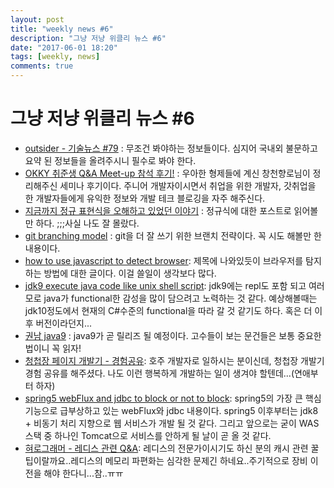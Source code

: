 ```yaml
---
layout: post
title: "weekly news #6"
description: "그냥 저냥 위클리 뉴스 #6"
date: "2017-06-01 18:20"
tags: [weekly, news]
comments: true
---
```


# 그냥 저냥 위클리 뉴스 #6

* [outsider - 기술뉴스 #79](https://blog.outsider.ne.kr/1293) : 무조건 봐야하는 정보들이다. 심지어 국내외 불문하고 요약 된 정보들을 올려주시니 필수로 봐야 한다.
* [OKKY 취준생 Q&A Meet-up 참석 후기!](http://jojoldu.tistory.com/159) : 우아한 형제들에 계신 창천향로님이 정리해주신 세미나 후기이다. 주니어 개발자이시면서 취업을 위한 개발자, 갓취업을 한 개발자들에게 유익한 정보와 개발 테크 블로깅을 자주 해주신다.
* [지금까지 정규 표현식을 오해하고 있었던 이야기](http://blog.weirdx.io/post/44065) : 정규식에 대한 포스트로 읽어볼만 하다. ;;;사실 나도 잘 몰랐다.
* [git branching model](http://dogfeet.github.io/articles/2011/a-successful-git-branching-model.html) : git을 더 잘 쓰기 위한 브랜치 전략이다. 꼭 시도 해볼만 한 내용이다.
* [how to use javascript to detect browser](http://www.learningjquery.com/2017/05/how-to-use-javascript-to-detect-browser): 제목에 나와있듯이 브라우저를 탐지하는 방법에 대한 글이다. 이걸 쓸일이 생각보다 많다.
* [jdk9 execute java code like unix shell script](https://dzone.com/articles/jdk9-execute-java-code-like-unix-shell-script): jdk9에는 repl도 포함 되고 여러모로 java가 functional한 감성을 많이 담으려고 노력하는 것 같다. 예상해볼때는 jdk10정도에서 현재의 C#수준의 functional을 따라 갈 것 같기도 하다. 혹은 더 이후 버전이라던지...
* [권남 java9](http://kwonnam.pe.kr/wiki/java/9) : java9가 곧 릴리즈 될 예정이다. 고수들이 보는 문건들은 보통 중요한 법이니 꼭 읽자!
* [청첩장 페이지 개발기 - 경험공유](http://www.haruair.com/blog/3912): 호주 개발자로 일하시는 분이신데, 청첩장 개발기 경험 공유를 해주셨다. 나도 이런 행복하게 개발하는 일이 생겨야 할텐데...(연애부터 하자)
* [spring5 webFlux and jdbc to block or not to block](https://dzone.com/articles/spring-5-webflux-and-jdbc-to-block-or-not-to-block): spring5의 가장 큰 핵심 기능으로 급부상하고 있는 webFlux와 jdbc 내용이다. spring5 이후부터는 jdk8 + 비동기 처리 지향으로 웹 서비스가 개발 될 것 같다. 그리고 앞으로는 굳이 WAS스택 중 하나인 Tomcat으로 서비스를 안하게 될 날이 곧 올 것 같다.
* [혀로그래머 - 레디스 관련 Q&A](https://charsyam.wordpress.com/2017/05/28/%ED%98%80%EB%A1%9C%EA%B7%B8%EB%9E%98%EB%A8%B8-charsyam%EC%9D%80-%EA%B5%AC%EB%9D%BC%EC%9F%81%EC%9D%B4-qa-%EB%A0%88%EB%94%94%EC%8A%A4-%EA%B4%80%EB%A0%A8-qa/): 레디스의 전문가이시기도 하신 분의 캐시 관련 꿀팁이랄까요..레디스의 메모리 파편화는 심각한 문제긴 하네요..주기적으로 장비 이전을 해야 한다니...참..ㅠㅠ
